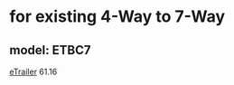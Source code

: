 # for existing 4-Way to 7-Way
## model: ETBC7
[eTrailer](https://www.etrailer.com/p-etbc7.html)
61.16
